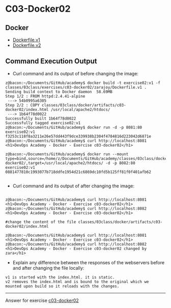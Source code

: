 # C03-Docker02

## Docker 
- [Dockerfile.v1](Dockerfile.v1)
- [Dockerfile.v2](Dockerfile.v2)

## Command Execution Output
- Curl command and its output of before changing the image:
```
z@bacon:~/Documents/GitHub/academy$ docker build -t exercise02:v1 -f classes/03class/exercises/c03-docker02/zarajoy/Dockerfile.v1 .
Sending build context to Docker daemon  58.69MB
Step 1/2 : FROM httpd:2.4.41-alpine
 ---> 54b0995a6305
Step 2/2 : COPY classes/03class/docker/artifacts/c03-docker02/index.html /usr/local/apache2/htdocs/
 ---> 1b64f78d0022
Successfully built 1b64f78d0022
Successfully tagged exercise02:v1
z@bacon:~/Documents/GitHub/academy$ docker run -d -p 8081:80 exercise02:v1
f3253c118f8a3211e26e57dd443f9dce339938b2304f4784816d223042d6871e
z@bacon:~/Documents/GitHub/academy$ curl http://localhost:8081
<h1>DevOps Academy - Docker - Exercise c03-docker02</h1>

z@bacon:~/Documents/GitHub/academy$ docker run --mount type=bind,source=/home/z/Documents/GitHub/academy/classes/03class/docker/artifacts/c03-docker02/,target=/usr/local/apache2/htdocs/ -d -p 8082:80 exercise02:v1
0881477810c1993077b718ddfe1954d21c6869dc10fd5b125ff81f0f401afb62


```

- Curl command and its output of after changing the image:
```

z@bacon:~/Documents/GitHub/academy$ curl http://localhost:8081
<h1>DevOps Academy - Docker - Exercise c03-docker02</h1>
z@bacon:~/Documents/GitHub/academy$ curl http://localhost:8082
<h1>DevOps Academy - Docker - Exercise c03-docker02</h1>

#change the content of the file classes/03class/docker/artifacts/c03-docker02/index.html

z@bacon:~/Documents/GitHub/academy$ curl http://localhost:8081
<h1>DevOps Academy - Docker - Exercise c03-docker02</h1>
z@bacon:~/Documents/GitHub/academy$ curl http://localhost:8082
<h1>DevOps Academy - Docker - Exercise c03-docker02 changed by zara</h1>

```

- Explain any difference between the responses of the webservers before and after changing the file locally:
```
v1 is started with the index.html. it is static.
v2 removes the index.html and is bound to the original which we mounted upon build so it reloads with the changes.
```

<!-- Don't change anything below this point-->
<!-- Before commiting, remove both commented lines--> 
***
Answer for exercise [c03-docker02](https://github.com/devopsacademyau/academy/blob/af3225a3436f263164e8daebc6bbd1ef3122b900/classes/03class/exercises/c03-docker02/README.md)